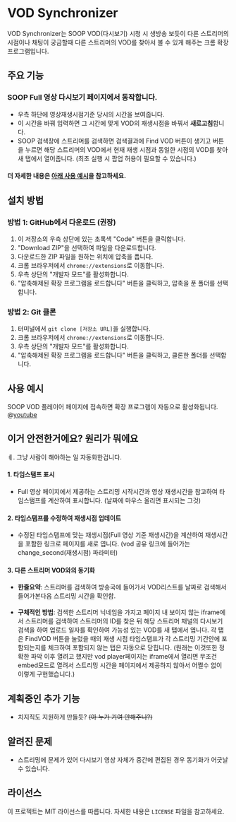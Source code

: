 # VOD Synchronizer

VOD Synchronizer는 SOOP VOD(다시보기) 시청 시 생방송 보듯이 다른 스트리머의 시점이나 채팅이 궁금할때 다른 스트리머의 VOD를 찾아서 볼 수 있게 해주는 크롬 확장 프로그램입니다. 

## 주요 기능

### SOOP Full 영상 다시보기 페이지에서 동작합니다.
- 우측 하단에 영상재생시점기준 당시의 시간을 보여줍니다. 
- 이 시간을 바꿔 입력하면 그 시간에 맞게 VOD의 재생시점을 바꿔서 **새로고침**합니다.
- SOOP 검색창에 스트리머를 검색하면 검색결과에 Find VOD 버튼이 생기고 버튼을 누르면 해당 스트리머의 VOD에서 현재 재생 시점과 동일한 시점의 VOD를 찾아 새 탭에서 열어줍니다. (최초 실행 시 팝업 허용이 필요할 수 있습니다.)
#### 더 자세한 내용은 [아래 사용 예시](#사용-예시)을 참고하세요.

## 설치 방법

### 방법 1: GitHub에서 다운로드 (권장)
1. 이 저장소의 우측 상단에 있는 초록색 "Code" 버튼을 클릭합니다.
2. "Download ZIP"을 선택하여 파일을 다운로드합니다.
3. 다운로드한 ZIP 파일을 원하는 위치에 압축을 풉니다.
4. 크롬 브라우저에서 `chrome://extensions`로 이동합니다.
5. 우측 상단의 "개발자 모드"를 활성화합니다.
6. "압축해제된 확장 프로그램을 로드합니다" 버튼을 클릭하고, 압축을 푼 폴더를 선택합니다.

### 방법 2: Git 클론
1. 터미널에서 `git clone [저장소 URL]`을 실행합니다.
2. 크롬 브라우저에서 `chrome://extensions`로 이동합니다.
3. 우측 상단의 "개발자 모드"를 활성화합니다.
4. "압축해제된 확장 프로그램을 로드합니다" 버튼을 클릭하고, 클론한 폴더를 선택합니다.


## 사용 예시
SOOP VOD 플레이어 페이지에 접속하면 확장 프로그램이 자동으로 활성화됩니다.<br/>
@[youtube](https://youtu.be/mipj1jn488M)

## 이거 안전한거에요? 원리가 뭐에요
ㅖ. 그냥 사람이 해야하는 일 자동화한겁니다.
#### 1. 타임스탬프 표시

- Full 영상 페이지에서 제공하는 스트리밍 시작시간과 영상 재생시간을 참고하여 타임스탬프를 계산하여 표시합니다. (날짜에 마우스 올리면 표시되는 그것)

#### 2. 타임스탬프를 수정하여 재생시점 업데이트

- 수정된 타임스탬프에 맞는 재생시점(Full 영상 기준 재생시간)을 계산하여 재생시간을 포함한 링크로 페이지를 새로 엽니다. (vod 공유 링크에 들어가는 change_second(재생시점) 파라미터)

#### 3. 다른 스트리머 VOD와의 동기화

- **한줄요약**: 스트리머를 검색하여 방송국에 들어가서 VOD리스트를 날짜로 검색해서 들어가본다음 스트리밍 시간을 확인함.
<br/><br/>
- **구체적인 방법**: 검색한 스트리머 닉네임을 가지고 페이지 내 보이지 않는 iframe에서 스트리머를 검색하여 스트리머의 ID를 찾은 뒤 해당 스트리머 채널의 다시보기 검색을 하여 업로드 일자를 확인하여 가능성 있는 VOD를 새 탭에서 엽니다. 각 탭은 FindVOD 버튼을 눌렀을 때의 재생 시점 타임스탬프가 각 스트리밍 기간안에 포함되는지를 체크하여 포함되지 않는 탭은 자동으로 닫힙니다. (원래는 이것또한 정확한 파악 이후 열려고 했지만 vod player페이지는 iframe에서 열리면 무조건 embed모드로 열려서 스트리밍 시간을 페이지에서 제공하지 않아서 어쩔수 없이 이렇게 구현했습니다.)

## 계획중인 추가 기능
- 치지직도 지원하게 만들듯? ~~(아 누가 기여 안해주나?)~~

## 알려진 문제
- 스트리밍에 문제가 있어 다시보기 영상 자체가 중간에 편집된 경우 동기화가 어긋날 수 있습니다.

## 라이선스

이 프로젝트는 MIT 라이선스를 따릅니다. 자세한 내용은 `LICENSE` 파일을 참고하세요. 